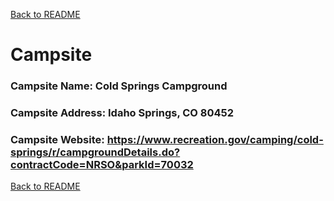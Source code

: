 [Back to README](https://github.com/mrbrhc/myTrip-project-/blob/master/README.md)

# Campsite

### Campsite Name: Cold Springs Campground

### Campsite Address: Idaho Springs, CO 80452

### Campsite Website: https://www.recreation.gov/camping/cold-springs/r/campgroundDetails.do?contractCode=NRSO&parkId=70032

[Back to README](https://github.com/mrbrhc/myTrip-project-/blob/master/README.md)
